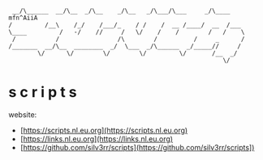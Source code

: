 ```
 __/\______  __/\__  _/\__    _/\__   _/\___/\___     _/\____   mfn^AiiA
/         /__\    /_/    /___/_    / /    /  __ /____/  __  /___
\____         /   -/    //     /   \/    /    /        /   /    \
 /           /                /\        /          /     _      /
/_______  __/\__  ________  _/  \___  _/\______  _/_____//     /
        \/      \/        \/        \/         \/       /__  _/
                                                           \/
```
# s   c   r   i   p   t   s 

website:

- [https://scripts.nl.eu.org](https://scripts.nl.eu.org)
- [https://links.nl.eu.org](https://links.nl.eu.org)
- [https://github.com/silv3rr/scripts](https://github.com/silv3rr/scripts])

